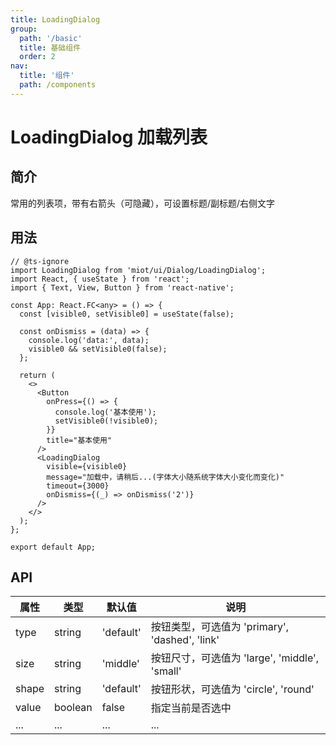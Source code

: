 ```yaml
---
title: LoadingDialog
group:
  path: '/basic'
  title: 基础组件
  order: 2
nav:
  title: '组件'
  path: /components
---
```


# LoadingDialog 加载列表

## 简介

常用的列表项，带有右箭头（可隐藏），可设置标题/副标题/右侧文字

## 用法

```tsx
// @ts-ignore
import LoadingDialog from 'miot/ui/Dialog/LoadingDialog';
import React, { useState } from 'react';
import { Text, View, Button } from 'react-native';

const App: React.FC<any> = () => {
  const [visible0, setVisible0] = useState(false);

  const onDismiss = (data) => {
    console.log('data:', data);
    visible0 && setVisible0(false);
  };

  return (
    <>
      <Button
        onPress={() => {
          console.log('基本使用');
          setVisible0(!visible0);
        }}
        title="基本使用"
      />
      <LoadingDialog
        visible={visible0}
        message="加载中，请稍后...(字体大小随系统字体大小变化而变化)"
        timeout={3000}
        onDismiss={(_) => onDismiss('2')}
      />
    </>
  );
};

export default App;
```

## API

| 属性  | 类型    | 默认值    | 说明                                           |
| ----- | ------- | --------- | ---------------------------------------------- |
| type  | string  | 'default' | 按钮类型，可选值为 'primary', 'dashed', 'link' |
| size  | string  | 'middle'  | 按钮尺寸，可选值为 'large', 'middle', 'small'  |
| shape | string  | 'default' | 按钮形状，可选值为 'circle', 'round'           |
| value | boolean | false     | 指定当前是否选中                               |
| ...   | ...     | ...       | ...                                            |
